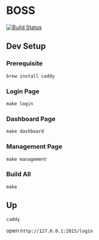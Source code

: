 
# BOSS

[![Build Status](https://travis-ci.org/cloudenergy/boss.svg?branch=master)](https://travis-ci.org/cloudenergy/boss)

## Dev Setup

### Prerequisite
```
brew install caddy
```

### Login Page
```
make login
```

### Dashboard Page
```
make dashboard
```

### Management Page
```
make management
```

### Build All
```
make
```


## Up
```
caddy
```

open `http://127.0.0.1:2015/login`
